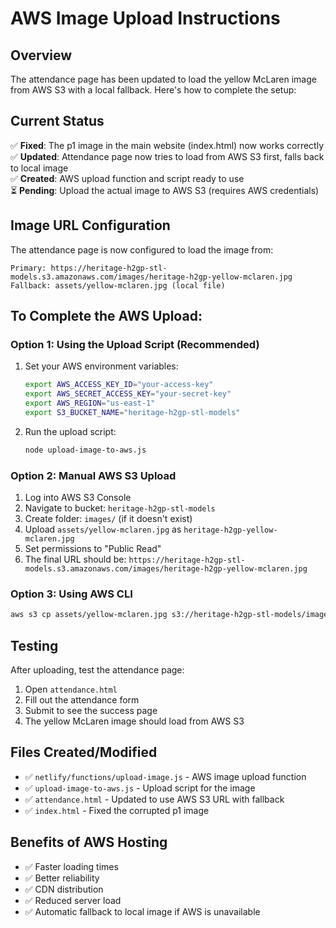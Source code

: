 # AWS Image Upload Instructions

## Overview
The attendance page has been updated to load the yellow McLaren image from AWS S3 with a local fallback. Here's how to complete the setup:

## Current Status
✅ **Fixed**: The p1 image in the main website (index.html) now works correctly  
✅ **Updated**: Attendance page now tries to load from AWS S3 first, falls back to local image  
✅ **Created**: AWS upload function and script ready to use  
⏳ **Pending**: Upload the actual image to AWS S3 (requires AWS credentials)

## Image URL Configuration
The attendance page is now configured to load the image from:
```
Primary: https://heritage-h2gp-stl-models.s3.amazonaws.com/images/heritage-h2gp-yellow-mclaren.jpg
Fallback: assets/yellow-mclaren.jpg (local file)
```

## To Complete the AWS Upload:

### Option 1: Using the Upload Script (Recommended)
1. Set your AWS environment variables:
   ```bash
   export AWS_ACCESS_KEY_ID="your-access-key"
   export AWS_SECRET_ACCESS_KEY="your-secret-key"
   export AWS_REGION="us-east-1"
   export S3_BUCKET_NAME="heritage-h2gp-stl-models"
   ```

2. Run the upload script:
   ```bash
   node upload-image-to-aws.js
   ```

### Option 2: Manual AWS S3 Upload
1. Log into AWS S3 Console
2. Navigate to bucket: `heritage-h2gp-stl-models`
3. Create folder: `images/` (if it doesn't exist)
4. Upload `assets/yellow-mclaren.jpg` as `heritage-h2gp-yellow-mclaren.jpg`
5. Set permissions to "Public Read"
6. The final URL should be: `https://heritage-h2gp-stl-models.s3.amazonaws.com/images/heritage-h2gp-yellow-mclaren.jpg`

### Option 3: Using AWS CLI
```bash
aws s3 cp assets/yellow-mclaren.jpg s3://heritage-h2gp-stl-models/images/heritage-h2gp-yellow-mclaren.jpg --acl public-read
```

## Testing
After uploading, test the attendance page:
1. Open `attendance.html`
2. Fill out the attendance form
3. Submit to see the success page
4. The yellow McLaren image should load from AWS S3

## Files Created/Modified
- ✅ `netlify/functions/upload-image.js` - AWS image upload function
- ✅ `upload-image-to-aws.js` - Upload script for the image
- ✅ `attendance.html` - Updated to use AWS S3 URL with fallback
- ✅ `index.html` - Fixed the corrupted p1 image

## Benefits of AWS Hosting
- ✅ Faster loading times
- ✅ Better reliability
- ✅ CDN distribution
- ✅ Reduced server load
- ✅ Automatic fallback to local image if AWS is unavailable
